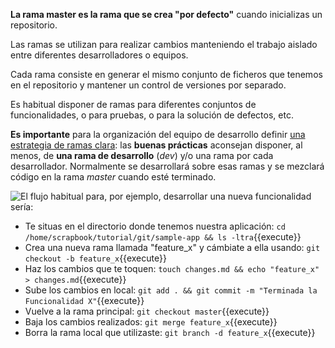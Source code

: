 **La rama master es la rama que se crea "por defecto"** cuando inicializas un repositorio.

Las ramas se utilizan para realizar cambios manteniendo el trabajo aislado entre diferentes desarrolladores o equipos.

Cada rama consiste en generar el mismo conjunto de ficheros que tenemos en el repositorio y mantener un control de versiones por separado.

Es habitual disponer de ramas para diferentes conjuntos de funcionalidades, o para pruebas, o para la solución de defectos, etc.

**Es importante** para la organización del equipo de desarrollo definir [una estrategia de ramas clara](http://nvie.com/posts/a-successful-git-branching-model/): las **buenas prácticas** aconsejan disponer, al menos, de **una rama de desarrollo** (_dev_) y/o una rama por cada desarrollador. Normalmente se desarrollará sobre esas ramas y se mezclará código en la rama _master_ cuando esté terminado.

![El flujo habitual para, por ejemplo, desarrollar una nueva funcionalidad sería:](https://i.stack.imgur.com/F00b8.png)

* Te situas en el directorio donde tenemos nuestra aplicación: `cd /home/scrapbook/tutorial/git/sample-app && ls -ltra`{{execute}}
* Crea una nueva rama llamada "feature_x" y cámbiate a ella usando: `git checkout -b feature_x`{{execute}}
* Haz los cambios que te toquen: `touch changes.md && echo "feature_x" > changes.md`{{execute}}
* Sube los cambios en local: `git add . && git commit -m "Terminada la Funcionalidad X"`{{execute}}
* Vuelve a la rama principal: `git checkout master`{{execute}}
* Baja los cambios realizados: `git merge feature_x`{{execute}}
* Borra la rama local que utilizaste: `git branch -d feature_x`{{execute}}
